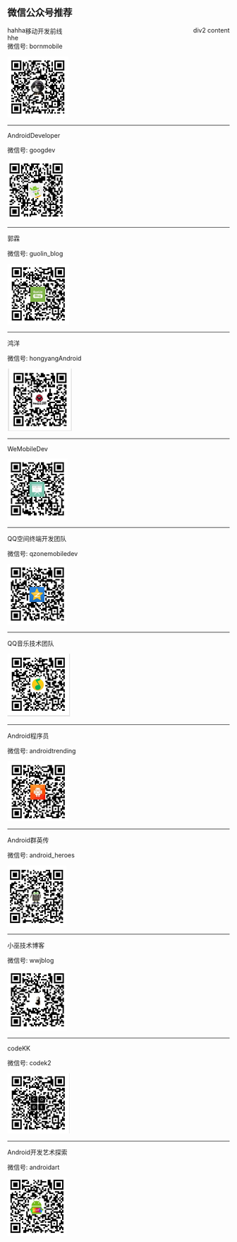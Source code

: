 ##  微信公众号推荐

<div style="display:inline"> 
<div id="div1" style="float:left">hahha<br>hhe</div> 
<div id="div2" style="float:right">div2 content</div> 
</div> 

移动开发前线

微信号: bornmobile

![](https://github.com/shenshanlaoyuan/android-blog-cn/blob/master/Image/%E7%A7%BB%E5%8A%A8%E5%BC%80%E5%8F%91%E5%89%8D%E7%BA%BF.png)

---

AndroidDeveloper

微信号: googdev

![](https://github.com/shenshanlaoyuan/android-blog-cn/blob/master/Image/AndroidDeveloper.png)

---

郭霖

微信号: guolin_blog

![](https://github.com/shenshanlaoyuan/android-blog-cn/blob/master/Image/%E9%83%AD%E9%9C%96.png)

---

鸿洋

微信号: hongyangAndroid

![](https://github.com/shenshanlaoyuan/android-blog-cn/blob/master/Image/%E9%B8%BF%E6%B4%8B.png)

---

WeMobileDev

![](https://github.com/shenshanlaoyuan/android-blog-cn/blob/master/Image/%E5%BE%AE%E4%BF%A1%E7%A7%BB%E5%8A%A8%E5%AE%A2%E6%88%B7%E7%AB%AF%E5%9B%A2%E9%98%9F.png)

---

QQ空间终端开发团队

微信号: qzonemobiledev

![](https://github.com/shenshanlaoyuan/android-blog-cn/blob/master/Image/QQ%E7%A9%BA%E9%97%B4%E7%BB%88%E7%AB%AF%E5%BC%80%E5%8F%91%E5%9B%A2%E9%98%9F.png)

---

QQ音乐技术团队

![](https://github.com/shenshanlaoyuan/android-blog-cn/blob/master/Image/QQ%E9%9F%B3%E4%B9%90%E6%8A%80%E6%9C%AF%E5%9B%A2%E9%98%9F.png)

---

Android程序员

微信号: androidtrending

![](https://github.com/shenshanlaoyuan/android-blog-cn/blob/master/Image/Android%E7%A8%8B%E5%BA%8F%E5%91%98.png)

---

Android群英传

微信号: android_heroes

![](https://github.com/shenshanlaoyuan/android-blog-cn/blob/master/Image/Android%E7%BE%A4%E8%8B%B1%E4%BC%A0.png)

---

小巫技术博客

微信号: wwjblog

![](https://github.com/shenshanlaoyuan/android-blog-cn/blob/master/Image/%E5%B0%8F%E5%B7%AB%E6%8A%80%E6%9C%AF%E5%8D%9A%E5%AE%A2.png)

---

codeKK

微信号: codek2

![](https://github.com/shenshanlaoyuan/android-blog-cn/blob/master/Image/codeKK.png)

---

Android开发艺术探索

微信号: androidart

![](https://github.com/shenshanlaoyuan/android-blog-cn/blob/master/Image/Android%E5%BC%80%E5%8F%91%E8%89%BA%E6%9C%AF%E6%8E%A2%E7%B4%A2.png)



